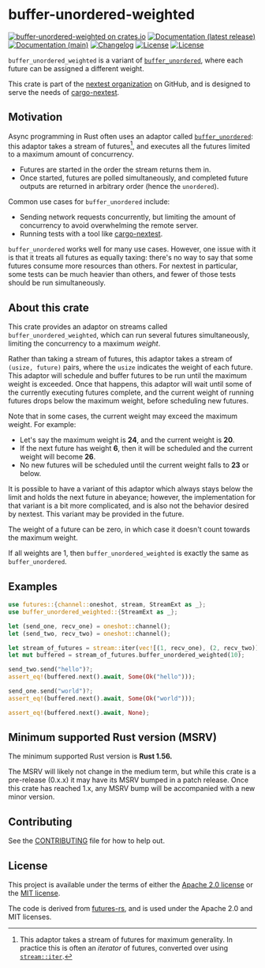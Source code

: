 # buffer-unordered-weighted

[![buffer-unordered-weighted on crates.io](https://img.shields.io/crates/v/buffer-unordered-weighted)](https://crates.io/crates/buffer-unordered-weighted)
[![Documentation (latest release)](https://img.shields.io/badge/docs-latest-brightgreen.svg)](https://docs.rs/buffer-unordered-weighted/)
[![Documentation (main)](https://img.shields.io/badge/docs-main-purple)](https://nextest-rs.github.io/buffer-unordered-weighted/rustdoc/buffer_unordered_weighted)
[![Changelog](https://img.shields.io/badge/changelog-latest-blue)](CHANGELOG.md)
[![License](https://img.shields.io/badge/license-Apache-green.svg)](LICENSE-APACHE)
[![License](https://img.shields.io/badge/license-MIT-green.svg)](LICENSE-MIT)

`buffer_unordered_weighted` is a variant of
[`buffer_unordered`](https://docs.rs/futures/latest/futures/stream/trait.StreamExt.html#method.buffer_unordered),
where each future can be assigned a different weight.

This crate is part of the [nextest organization](https://github.com/nextest-rs) on GitHub, and is
designed to serve the needs of [cargo-nextest](https://nexte.st).

## Motivation

Async programming in Rust often uses an adaptor called
[`buffer_unordered`](https://docs.rs/futures/latest/futures/stream/trait.StreamExt.html#method.buffer_unordered):
this adaptor takes a stream of futures[^1], and executes all the futures limited to a maximum
amount of concurrency.

* Futures are started in the order the stream returns them in.
* Once started, futures are polled simultaneously, and completed future outputs are returned
  in arbitrary order (hence the `unordered`).

Common use cases for `buffer_unordered` include:

* Sending network requests concurrently, but limiting the amount of concurrency to avoid
  overwhelming the remote server.
* Running tests with a tool like [cargo-nextest](https://nexte.st).

`buffer_unordered` works well for many use cases. However, one issue with it is that it treats
all futures as equally taxing: there's no way to say that some futures consume more resources
than others. For nextest in particular, some tests can be much heavier than others, and fewer of
those tests should be run simultaneously.

[^1]: This adaptor takes a stream of futures for maximum generality. In practice this is often
    an *iterator* of futures, converted over using
    [`stream::iter`](https://docs.rs/futures/latest/futures/stream/fn.iter.html).

## About this crate

This crate provides an adaptor on streams called `buffer_unordered_weighted`, which can run
several futures simultaneously, limiting the concurrency to a maximum *weight*.

Rather than taking a stream of futures, this adaptor takes a stream of `(usize, future)` pairs,
where the `usize` indicates the weight of each future. This adaptor will schedule and buffer
futures to be run until the maximum weight is exceeded. Once that happens, this adaptor will
wait until some of the currently executing futures complete, and the current weight of running
futures drops below the maximum weight, before scheduling new futures.

Note that in some cases, the current weight may exceed the maximum weight. For example:

* Let's say the maximum weight is **24**, and the current weight is **20**.
* If the next future has weight **6**, then it will be scheduled and the current weight will become **26**.
* No new futures will be scheduled until the current weight falls to **23** or below.

It is possible to have a variant of this adaptor which always stays below the limit and holds
the next future in abeyance; however, the implementation for that variant is a bit more
complicated, and is also not the behavior desired by nextest. This variant may be provided in
the future.

The weight of a future can be zero, in which case it doesn't count towards the maximum weight.

If all weights are 1, then `buffer_unordered_weighted` is exactly the same as `buffer_unordered`.

## Examples

```rust
use futures::{channel::oneshot, stream, StreamExt as _};
use buffer_unordered_weighted::{StreamExt as _};

let (send_one, recv_one) = oneshot::channel();
let (send_two, recv_two) = oneshot::channel();

let stream_of_futures = stream::iter(vec![(1, recv_one), (2, recv_two)]);
let mut buffered = stream_of_futures.buffer_unordered_weighted(10);

send_two.send("hello")?;
assert_eq!(buffered.next().await, Some(Ok("hello")));

send_one.send("world")?;
assert_eq!(buffered.next().await, Some(Ok("world")));

assert_eq!(buffered.next().await, None);
```

## Minimum supported Rust version (MSRV)

The minimum supported Rust version is **Rust 1.56.**

The MSRV will likely not change in the medium term, but while this crate is a pre-release
(0.x.x) it may have its MSRV bumped in a patch release. Once this crate has reached 1.x, any
MSRV bump will be accompanied with a new minor version.


## Contributing

See the [CONTRIBUTING](CONTRIBUTING.md) file for how to help out.

## License

This project is available under the terms of either the [Apache 2.0 license](LICENSE-APACHE) or
the [MIT license](LICENSE-MIT).

The code is derived from [futures-rs](https://github.com/rust-lang/futures-rs), and is used under
the Apache 2.0 and MIT licenses.

<!--
README.md is generated from README.tpl by cargo readme. To regenerate, run from the repository root:

./scripts/regenerate-readmes.sh
-->
